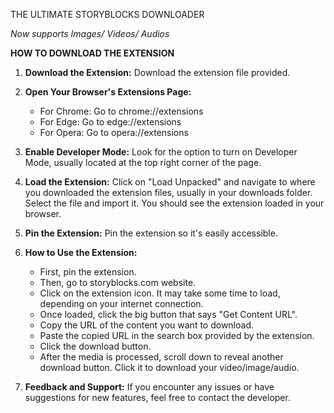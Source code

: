 THE ULTIMATE STORYBLOCKS DOWNLOADER

_Now supports Images/ Videos/ Audios_

**HOW TO DOWNLOAD THE EXTENSION**
1. **Download the Extension:**
   Download the extension file provided. 

2. **Open Your Browser's Extensions Page:**
   - For Chrome: Go to chrome://extensions
   - For Edge: Go to edge://extensions
   - For Opera: Go to opera://extensions

3. **Enable Developer Mode:**
   Look for the option to turn on Developer Mode, usually located at the top right corner of the page.

4. **Load the Extension:**
   Click on "Load Unpacked" and navigate to where you downloaded the extension files, usually in your downloads folder. Select the file and import it. You should see the extension loaded in your browser.

5. **Pin the Extension:**
   Pin the extension so it's easily accessible.

6. **How to Use the Extension:**
   - First, pin the extension.
   - Then, go to storyblocks.com website.
   - Click on the extension icon. It may take some time to load, depending on your internet connection.
   - Once loaded, click the big button that says "Get Content URL".
   - Copy the URL of the content you want to download.
   - Paste the copied URL in the search box provided by the extension.
   - Click the download button.
   - After the media is processed, scroll down to reveal another download button. Click it to download your video/image/audio.

7. **Feedback and Support:**
   If you encounter any issues or have suggestions for new features, feel free to contact the developer.
